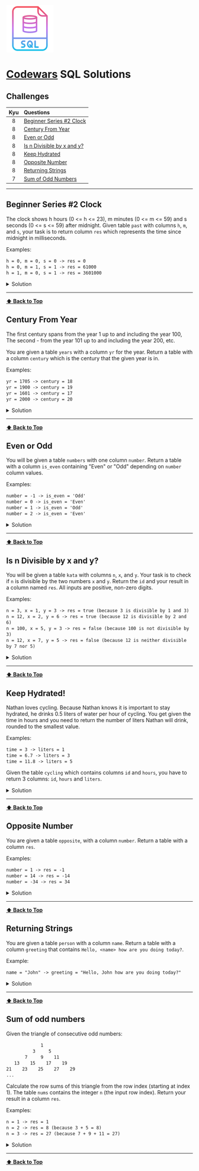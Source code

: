 ![SQL](images/sql-logo.png)

# [Codewars](https://www.codewars.com/) SQL Solutions

## Challenges

|  Kyu  | Questions                                 |
| :---: | :---------------------------------------- |
|   8   | [Beginner Series #2 Clock](#beginner-series-2-clock)               |
|   8   | [Century From Year](#century-from-year)               |
|   8   | [Even or Odd](#even-or-odd)               |
|   8   | [Is n Divisible by x and y?](#is-n-divisible-by-x-and-y)               |
|   8   | [Keep Hydrated](#keep-hydrated)               |
|   8   | [Opposite Number](#opposite-number)       |
|   8   | [Returning Strings](#returning-strings)       |
|   7   | [Sum of Odd Numbers](#sum-of-odd-numbers) |

---

## Beginner Series #2 Clock

The clock shows h hours (0 <= h <= 23), m minutes (0 <= m <= 59) and s seconds (0 <= s <= 59) after midnight. Given table `past` with columns `h`, `m`, and `s`, your task is to return column `res` which represents the time since midnight in milliseconds.

Examples:

```
h = 0, m = 0, s = 0 -> res = 0
h = 0, m = 1, s = 1 -> res = 61000
h = 1, m = 0, s = 1 -> res = 3601000
```

<details><summary>Solution</summary>

```sql
SELECT ((h * 60 * 60) + (m * 60) + s) * 1000 AS res FROM past;
```
</details>

---

**[⬆ Back to Top](#challenges)**

## Century From Year

The first century spans from the year 1 up to and including the year 100, The second - from the year 101 up to and including the year 200, etc.

You are given a table `years` with a column `yr` for the year. Return a table with a column `century` which is the century that the given year is in.

Examples:

```
yr = 1705 -> century = 18
yr = 1900 -> century = 19
yr = 1601 -> century = 17
yr = 2000 -> century = 20
```

<details><summary>Solution</summary>

```sql
SELECT CEILING(yr/100.00) AS century FROM years;
```
</details>

---

**[⬆ Back to Top](#challenges)**

## Even or Odd

You will be given a table `numbers` with one column `number`. Return a table with a column `is_even` containing "Even" or "Odd" depending on `number` column values.

Examples:

```
number = -1 -> is_even = 'Odd'
number = 0 -> is_even = 'Even'
number = 1 -> is_even = 'Odd'
number = 2 -> is_even = 'Even'
```

<details><summary>Solution</summary>

```sql
SELECT
  CASE
    WHEN number % 2 = 0 THEN 'Even'
    ELSE 'Odd'
  END
AS is_even
FROM numbers;
```
</details>

---

**[⬆ Back to Top](#challenges)**

## Is n Divisible by x and y?

You will be given a table `kata` with columns `n`, `x`, and `y`. Your task is to check if `n` is divisible by the two numbers `x` and `y`. Return the `id` and your result in a column named `res`. All inputs are positive, non-zero digits.

Examples:

```
n = 3, x = 1, y = 3 -> res = true (because 3 is divisible by 1 and 3)
n = 12, x = 2, y = 6 -> res = true (because 12 is divisible by 2 and 6)
n = 100, x = 5, y = 3 -> res = false (because 100 is not divisible by 3)
n = 12, x = 7, y = 5 -> res = false (because 12 is neither divisible by 7 nor 5)
```

<details><summary>Solution</summary>

```sql
SELECT id, n % x = 0 AND n % y = 0 AS res FROM kata;
```
</details>

---

**[⬆ Back to Top](#challenges)**

## Keep Hydrated!

Nathan loves cycling. Because Nathan knows it is important to stay hydrated, he drinks 0.5 liters of water per hour of cycling. You get given the time in hours and you need to return the number of liters Nathan will drink, rounded to the smallest value.

Examples:

```
time = 3 -> liters = 1
time = 6.7 -> liters = 3
time = 11.8 -> liters = 5
```

Given the table `cycling` which contains columns `id` and `hours`, you have to return 3 columns: `id`, `hours` and `liters`.

<details><summary>Solution</summary>

```sql
SELECT *, FLOOR(hours / 2) AS liters FROM cycling;
```
</details>

---

**[⬆ Back to Top](#challenges)**

## Opposite Number

You are given a table `opposite`, with a column `number`. Return a table with a column `res`.

Examples:

```
number = 1 -> res = -1
number = 14 -> res = -14
number = -34 -> res = 34
```

<details><summary>Solution</summary>

```sql
SELECT -number AS res FROM opposite;
```
</details>

---

**[⬆ Back to Top](#challenges)**

## Returning Strings

You are given a table `person` with a column `name`. Return a table with a column `greeting` that contains `Hello, <name> how are you doing today?`.

Example:

```
name = "John" -> greeting = "Hello, John how are you doing today?"
```

<details><summary>Solution</summary>

```sql
SELECT 'Hello, ' || name || ' how are you doing today?' AS greeting FROM person;
```
</details>

---

**[⬆ Back to Top](#challenges)**

## Sum of odd numbers

Given the triangle of consecutive odd numbers:

```
             1
          3     5
       7     9    11
   13    15    17    19
21    23    25    27    29
...
```

Calculate the row sums of this triangle from the row index (starting at index 1). The table `nums` contains the integer `n` (the input row index). Return your result in a column `res`.

Examples:

```
n = 1 -> res = 1
n = 2 -> res = 8 (because 3 + 5 = 8)
n = 3 -> res = 27 (because 7 + 9 + 11 = 27)
```

<details><summary>Solution</summary>

```sql
SELECT n * n * n AS res FROM nums;
```
</details>

---

**[⬆ Back to Top](#challenges)**
